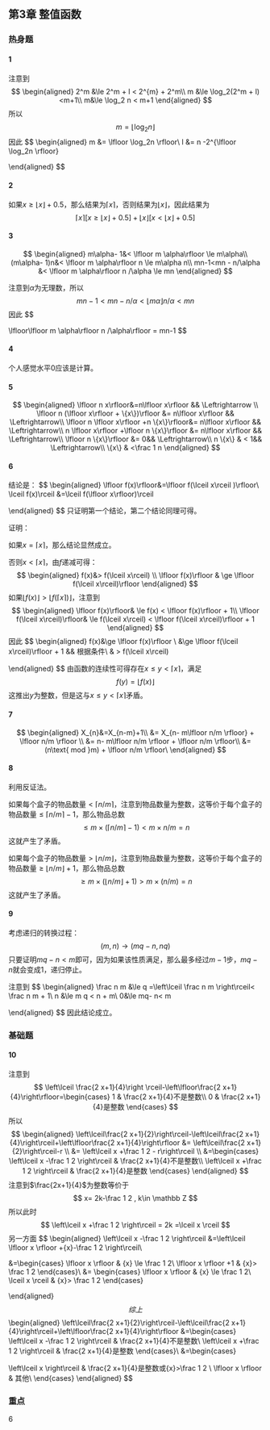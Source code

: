 ## 第3章 整值函数

### 热身题

#### 1

注意到
$$
\begin{aligned}
2^m &\le 2^m + l < 2^{m} + 2^m\\
m &\le \log_2(2^m + l) <m+1\\
m&\le \log_2 n < m+1
\end{aligned}
$$
所以
$$
m = \lfloor \log_2n \rfloor
$$
因此
$$
\begin{aligned}
m &= \lfloor \log_2n \rfloor\\
l &= n -2^{\lfloor \log_2n \rfloor}

\end{aligned}
$$



#### 2

如果$x \ge \lfloor x\rfloor + 0.5$，那么结果为$\lceil x \rceil$，否则结果为$\lfloor x\rfloor$，因此结果为
$$
\lceil x \rceil [x \ge \lfloor x\rfloor + 0.5] + 
\lfloor x \rfloor [x < \lfloor x\rfloor + 0.5]
$$



#### 3

$$
\begin{aligned}
m\alpha- 1&< \lfloor m \alpha\rfloor \le  m\alpha\\
(m\alpha- 1)n&< \lfloor m \alpha\rfloor n  \le  m\alpha n\\
mn-1<mn - n/\alpha &< \lfloor m \alpha\rfloor n /\alpha  \le  mn
\end{aligned}
$$

注意到$\alpha$为无理数，所以
$$
mn-1<mn - n/\alpha < \lfloor m \alpha\rfloor n /\alpha <  mn
$$
因此
$$

\lfloor\lfloor m \alpha\rfloor n /\alpha\rfloor  = mn-1
$$


#### 4

个人感觉水平0应该是计算。



#### 5


$$
\begin{aligned}
\lfloor n x\rfloor&=n\lfloor x\rfloor && \Leftrightarrow \\
\lfloor n (\lfloor x\rfloor + \{x\})\rfloor &= n\lfloor x\rfloor && \Leftrightarrow\\
\lfloor n \lfloor x\rfloor +n \{x\}\rfloor&= n\lfloor x\rfloor && \Leftrightarrow\\
n \lfloor x\rfloor +\lfloor n \{x\}\rfloor &= n\lfloor x\rfloor && \Leftrightarrow\\
\lfloor n \{x\}\rfloor  &= 0&& \Leftrightarrow\\
 n \{x\} & < 1&& \Leftrightarrow\\
 \{x\} & <\frac 1 n 
\end{aligned}
$$



#### 6

结论是：
$$
\begin{aligned}
\lfloor f(x)\rfloor&=\lfloor f(\lceil x\rceil )\rfloor\\
\lceil f(x)\rceil &=\lceil f(\lfloor x\rfloor)\rceil

\end{aligned}
$$
只证明第一个结论，第二个结论同理可得。

证明：

如果$x = \lceil x\rceil$，那么结论显然成立。

否则$x < \lceil x\rceil$，由$f$递减可得：
$$
\begin{aligned}
f(x)&> f(\lceil x\rceil) \\
\lfloor f(x)\rfloor & \ge \lfloor f(\lceil x\rceil)\rfloor
\end{aligned}
$$
如果$\lfloor f(x)\rfloor > \lfloor f(\lceil x\rceil)\rfloor$，注意到
$$
\begin{aligned}
\lfloor f(x)\rfloor& \le f(x)  < \lfloor f(x)\rfloor + 1\\
\lfloor f(\lceil x\rceil)\rfloor& \le f(\lceil x\rceil)  < \lfloor f(\lceil x\rceil)\rfloor + 1
\end{aligned}
$$
因此
$$
\begin{aligned}
f(x)&\ge \lfloor f(x)\rfloor \\
&\ge \lfloor f(\lceil x\rceil)\rfloor + 1 && 根据条件\\
& > f(\lceil x\rceil)

\end{aligned}
$$
由函数的连续性可得存在$x\le y < \lceil x\rceil$，满足
$$
f(y) = \lfloor f(x)\rfloor
$$
这推出$y$为整数，但是这与$x\le y < \lceil x\rceil$矛盾。



#### 7

$$
\begin{aligned}
X_{n}&=X_{n-m}+1\\
&= X_{n- m\lfloor n/m \rfloor} +  \lfloor n/m \rfloor \\
&= n- m\lfloor n/m \rfloor +  \lfloor n/m \rfloor\\
&= (n\text{ mod }m) +  \lfloor n/m \rfloor\
\end{aligned}
$$



#### 8

利用反证法。

如果每个盒子的物品数量$< \lceil n / m\rceil$，注意到物品数量为整数，这等价于每个盒子的物品数量$\le  \lceil n / m\rceil - 1$，那么物品总数
$$
\le  m \times (\lceil n / m\rceil-1) <m \times n / m = n
$$
这就产生了矛盾。

如果每个盒子的物品数量$> \lfloor n / m\rfloor$，注意到物品数量为整数，这等价于每个盒子的物品数量$\ge  \lfloor n / m\rfloor + 1$，那么物品总数
$$
\ge m\times (\lfloor n / m\rfloor + 1) > m \times (n/m)=n
$$
这就产生了矛盾。



#### 9

考虑递归的转换过程：
$$
(m,n)\to (mq-n, nq)
$$
只要证明$mq-n < m$即可，因为如果该性质满足，那么最多经过$m-1$步，$mq-n$就会变成$1$，递归停止。

注意到
$$
\begin{aligned}
\frac n m &\le q =\left\lceil \frac n m \right\rceil< \frac n m + 1\\
n &\le m q < n + m\\
0&\le mq- n< m

\end{aligned}
$$
因此结论成立。



### 基础题

#### 10

注意到
$$
\left\lceil \frac{2 x+1}{4}\right \rceil-\left\lfloor\frac{2 x+1}{4}\right\rfloor=\begin{cases}
1 & \frac{2 x+1}{4}不是整数\\
0 & \frac{2 x+1}{4}是整数
\end{cases}
$$
所以
$$
\begin{aligned}
\left\lceil\frac{2 x+1}{2}\right\rceil-\left\lceil\frac{2 x+1}{4}\right\rceil+\left\lfloor\frac{2 x+1}{4}\right\rfloor
&= \left\lceil\frac{2 x+1}{2}\right\rceil-r \\
&=  \left\lceil x +\frac 1 2  - r\right\rceil \\
&=\begin{cases}
 \left\lceil x -\frac 1 2 \right\rceil & \frac{2 x+1}{4}不是整数\\
\left\lceil x +\frac 1 2 \right\rceil & \frac{2 x+1}{4}是整数
\end{cases}
\end{aligned}
$$
注意到$\frac{2x+1}{4}$为整数等价于
$$
x= 2k-\frac 1 2 , k\in \mathbb Z
$$
所以此时
$$
\left\lceil x +\frac 1 2 \right\rceil = 2k =\lceil x \rceil
$$
另一方面
$$
\begin{aligned}
\left\lceil x -\frac 1 2 \right\rceil
&=\left\lceil \lfloor x \rfloor +\{x\}-\frac 1 2 \right\rceil\\

&=\begin{cases}
 \lfloor x \rfloor & \{x\} \le \frac 1 2\\
 \lfloor x \rfloor +1  & \{x\}> \frac 1 2
\end{cases}\\
&= \begin{cases}
 \lfloor x \rfloor & \{x\} \le \frac 1 2\\
 \lceil x \rceil  & \{x\}> \frac 1 2
\end{cases}

\end{aligned}
$$
综上
$$
\begin{aligned}
\left\lceil\frac{2 x+1}{2}\right\rceil-\left\lceil\frac{2 x+1}{4}\right\rceil+\left\lfloor\frac{2 x+1}{4}\right\rfloor
&=\begin{cases}
 \left\lceil x -\frac 1 2 \right\rceil & \frac{2 x+1}{4}不是整数\\
\left\lceil x +\frac 1 2 \right\rceil & \frac{2 x+1}{4}是整数
\end{cases}\\
&=\begin{cases}
 
\left\lceil x \right\rceil & \frac{2 x+1}{4}是整数或\{x\}>\frac 1 2 \\
\lfloor x \rfloor & 其他\\
\end{cases}
\end{aligned}
$$



### 重点

6